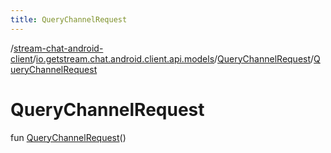 ```yaml
---
title: QueryChannelRequest
---
```

/[stream-chat-android-client](../../index.md)/[io.getstream.chat.android.client.api.models](../index.md)/[QueryChannelRequest](index.md)/[QueryChannelRequest](QueryChannelRequest.md)  
  
  
  
# QueryChannelRequest  
fun [QueryChannelRequest](QueryChannelRequest.md)()
